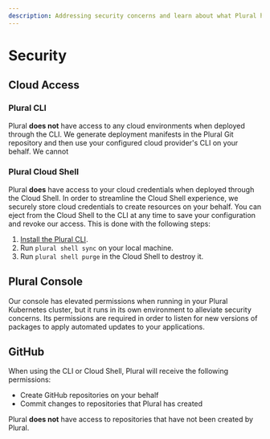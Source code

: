 ```yaml
---
description: Addressing security concerns and learn about what Plural has access to.
---
```


# Security

## Cloud Access

### Plural CLI

Plural **does not** have access to any cloud environments when deployed through the CLI. We generate deployment manifests in the Plural Git repository and then use your configured cloud provider's CLI on your behalf. We cannot&#x20;

### Plural Cloud Shell

Plural **does** have access to your cloud credentials when deployed through the Cloud Shell. In order to streamline the Cloud Shell experience, we securely store cloud credentials to create resources on your behalf. You can eject from the Cloud Shell to the CLI at any time to save your configuration and revoke our access. This is done with the following steps:

1. [Install the Plural CLI](../getting-started/getting-started.md).
2. Run `plural shell sync` on your local machine.
3. Run `plural shell purge` in the Cloud Shell to destroy it.

## Plural Console

Our console has elevated permissions when running in your Plural Kubernetes cluster, but it runs in its own environment to alleviate security concerns. Its permissions are required in order to listen for new versions of packages to apply automated updates to your applications.

## GitHub

When using the CLI or Cloud Shell, Plural will receive the following permissions:

* Create GitHub repositories on your behalf
* Commit changes to repositories that Plural has created

Plural **does not** have access to repositories that have not been created by Plural.&#x20;
